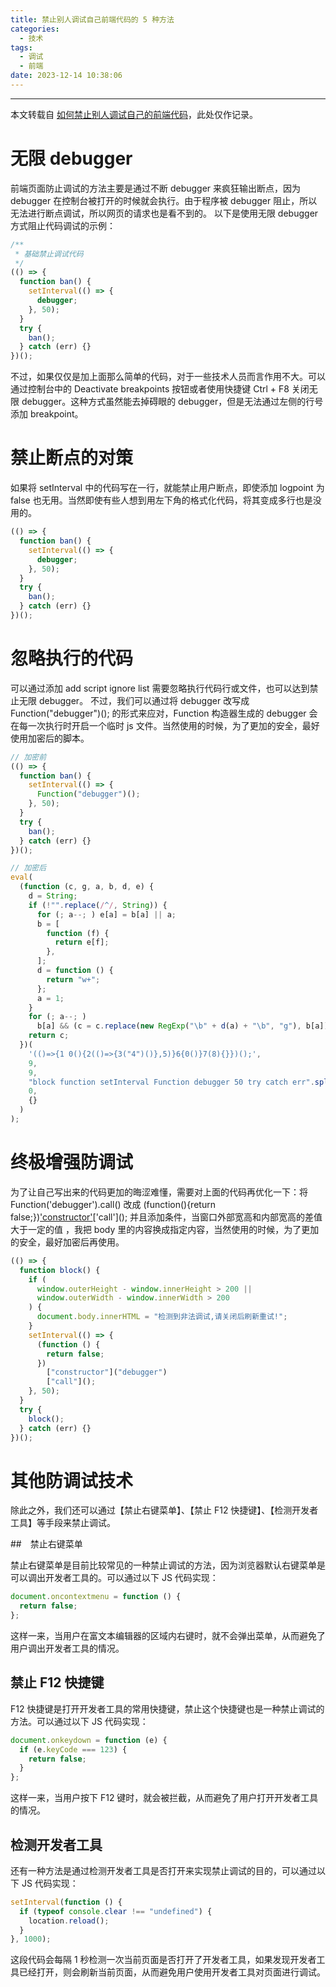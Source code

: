```yaml
---
title: 禁止别人调试自己前端代码的 5 种方法
categories:
  - 技术
tags:
  - 调试
  - 前端
date: 2023-12-14 10:38:06
---
```


---

本文转载自 [如何禁止别人调试自己的前端代码](https://mp.weixin.qq.com/s?__biz=Mzk0NTI2NDgxNQ==&mid=2247489707&idx=1&sn=e1c00785af7bb6983ae03229247398a6&chksm=c319596bf46ed07de2de6b9dc540a8c24e6f2d5bfdf39cac9b5f77db3d3e9356f7bac6cc8a1c&token=1211258579&lang=zh_CN#rd)，此处仅作记录。

# 无限 debugger

前端页面防止调试的方法主要是通过不断 debugger 来疯狂输出断点，因为 debugger 在控制台被打开的时候就会执行。由于程序被 debugger 阻止，所以无法进行断点调试，所以网页的请求也是看不到的。
以下是使用无限 debugger 方式阻止代码调试的示例：

```js
/**
 * 基础禁止调试代码
 */
(() => {
  function ban() {
    setInterval(() => {
      debugger;
    }, 50);
  }
  try {
    ban();
  } catch (err) {}
})();
```

<!-- more -->

不过，如果仅仅是加上面那么简单的代码，对于一些技术人员而言作用不大。可以通过控制台中的 Deactivate breakpoints 按钮或者使用快捷键 Ctrl + F8 关闭无限 debugger。这种方式虽然能去掉碍眼的 debugger，但是无法通过左侧的行号添加 breakpoint。

# 禁止断点的对策

如果将 setInterval 中的代码写在一行，就能禁止用户断点，即使添加 logpoint 为 false 也无用。当然即使有些人想到用左下角的格式化代码，将其变成多行也是没用的。

```js
(() => {
  function ban() {
    setInterval(() => {
      debugger;
    }, 50);
  }
  try {
    ban();
  } catch (err) {}
})();
```

# 忽略执行的代码

可以通过添加 add script ignore list 需要忽略执行代码行或文件，也可以达到禁止无限 debugger。
不过，我们可以通过将 debugger 改写成 Function("debugger")(); 的形式来应对，Function 构造器生成的 debugger 会在每一次执行时开启一个临时 js 文件。当然使用的时候，为了更加的安全，最好使用加密后的脚本。

```js
// 加密前
(() => {
  function ban() {
    setInterval(() => {
      Function("debugger")();
    }, 50);
  }
  try {
    ban();
  } catch (err) {}
})();

// 加密后
eval(
  (function (c, g, a, b, d, e) {
    d = String;
    if (!"".replace(/^/, String)) {
      for (; a--; ) e[a] = b[a] || a;
      b = [
        function (f) {
          return e[f];
        },
      ];
      d = function () {
        return "w+";
      };
      a = 1;
    }
    for (; a--; )
      b[a] && (c = c.replace(new RegExp("\b" + d(a) + "\b", "g"), b[a]));
    return c;
  })(
    '(()=>{1 0(){2(()=>{3("4")()},5)}6{0()}7(8){}})();',
    9,
    9,
    "block function setInterval Function debugger 50 try catch err".split(" "),
    0,
    {}
  )
);
```

# 终极增强防调试

为了让自己写出来的代码更加的晦涩难懂，需要对上面的代码再优化一下：将 Function('debugger').call() 改成 (function(){return false;})['constructor'](debugger)\['call'\]();
并且添加条件，当窗口外部宽高和内部宽高的差值大于一定的值 ，我把 body 里的内容换成指定内容，当然使用的时候，为了更加的安全，最好加密后再使用。

```js
(() => {
  function block() {
    if (
      window.outerHeight - window.innerHeight > 200 ||
      window.outerWidth - window.innerWidth > 200
    ) {
      document.body.innerHTML = "检测到非法调试,请关闭后刷新重试!";
    }
    setInterval(() => {
      (function () {
        return false;
      })
        ["constructor"]("debugger")
        ["call"]();
    }, 50);
  }
  try {
    block();
  } catch (err) {}
})();
```

# 其他防调试技术

除此之外，我们还可以通过【禁止右键菜单】、【禁止 F12 快捷键】、【检测开发者工具】等手段来禁止调试。

##　禁止右键菜单

禁止右键菜单是目前比较常见的一种禁止调试的方法，因为浏览器默认右键菜单是可以调出开发者工具的。可以通过以下 JS 代码实现：

```js
document.oncontextmenu = function () {
  return false;
};
```

这样一来，当用户在富文本编辑器的区域内右键时，就不会弹出菜单，从而避免了用户调出开发者工具的情况。

## 禁止 F12 快捷键

F12 快捷键是打开开发者工具的常用快捷键，禁止这个快捷键也是一种禁止调试的方法。可以通过以下 JS 代码实现：

```js
document.onkeydown = function (e) {
  if (e.keyCode === 123) {
    return false;
  }
};
```

这样一来，当用户按下 F12 键时，就会被拦截，从而避免了用户打开开发者工具的情况。

## 检测开发者工具

还有一种方法是通过检测开发者工具是否打开来实现禁止调试的目的，可以通过以下 JS 代码实现：

```js
setInterval(function () {
  if (typeof console.clear !== "undefined") {
    location.reload();
  }
}, 1000);
```

这段代码会每隔 1 秒检测一次当前页面是否打开了开发者工具，如果发现开发者工具已经打开，则会刷新当前页面，从而避免用户使用开发者工具对页面进行调试。

